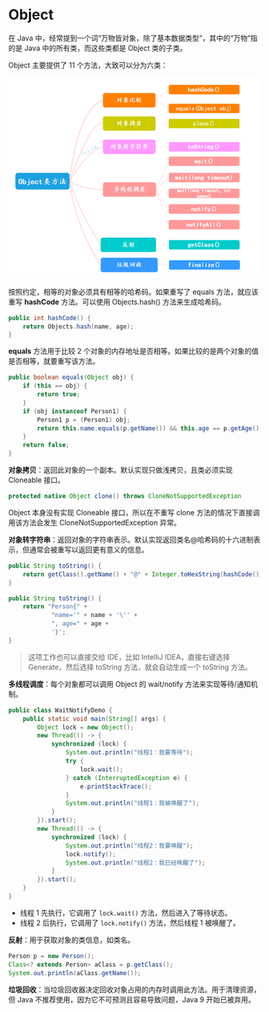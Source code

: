 # Object

在 Java 中，经常提到一个词“万物皆对象，除了基本数据类型”，其中的“万物”指的是 Java 中的所有类，而这些类都是 Object 类的子类。

Object 主要提供了 11 个方法，大致可以分为六类：

![](./img/objex.png)

按照约定，相等的对象必须具有相等的哈希码。如果重写了 equals 方法，就应该重写 **hashCode** 方法。可以使用 Objects.hash() 方法来生成哈希码。

```java
public int hashCode() {
    return Objects.hash(name, age);
}
```

**equals** 方法用于比较 2 个对象的内存地址是否相等。如果比较的是两个对象的值是否相等，就要重写该方法。

```java
public boolean equals(Object obj) {
    if (this == obj) {
        return true;
    }
    if (obj instanceof Person1) {
        Person1 p = (Person1) obj;
        return this.name.equals(p.getName()) && this.age == p.getAge();
    }
    return false;
}
```

**对象拷贝**：返回此对象的一个副本。默认实现只做浅拷贝，且类必须实现 Cloneable 接口。

```java
protected native Object clone() throws CloneNotSupportedException
```

Object 本身没有实现 Cloneable 接口，所以在不重写 clone 方法的情况下直接调用该方法会发生 CloneNotSupportedException 异常。

**对象转字符串**：返回对象的字符串表示。默认实现返回类名@哈希码的十六进制表示，但通常会被重写以返回更有意义的信息。

```java
public String toString() {
    return getClass().getName() + "@" + Integer.toHexString(hashCode());
}
```

```java
public String toString() {
    return "Person{" +
            "name='" + name + '\'' +
            ", age=" + age +
            '}';
}
```

> 这项工作也可以直接交给 IDE，比如 IntelliJ IDEA，直接右键选择 Generate，然后选择 toString 方法，就会自动生成一个 toString 方法。

**多线程调度**：每个对象都可以调用 Object 的 wait/notify 方法来实现等待/通知机制。

```java
public class WaitNotifyDemo {
    public static void main(String[] args) {
        Object lock = new Object();
        new Thread(() -> {
            synchronized (lock) {
                System.out.println("线程1：我要等待");
                try {
                    lock.wait();
                } catch (InterruptedException e) {
                    e.printStackTrace();
                }
                System.out.println("线程1：我被唤醒了");
            }
        }).start();
        new Thread(() -> {
            synchronized (lock) {
                System.out.println("线程2：我要唤醒");
                lock.notify();
                System.out.println("线程2：我已经唤醒了");
            }
        }).start();
    }
}
```

- 线程 1 先执行，它调用了 `lock.wait()` 方法，然后进入了等待状态。
- 线程 2 后执行，它调用了 `lock.notify()` 方法，然后线程 1 被唤醒了。

**反射**：用于获取对象的类信息，如类名。

```java
Person p = new Person();
Class<? extends Person> aClass = p.getClass();
System.out.println(aClass.getName());
```

**垃圾回收**：当垃圾回收器决定回收对象占用的内存时调用此方法。用于清理资源，但 Java 不推荐使用，因为它不可预测且容易导致问题，Java 9 开始已被弃用。